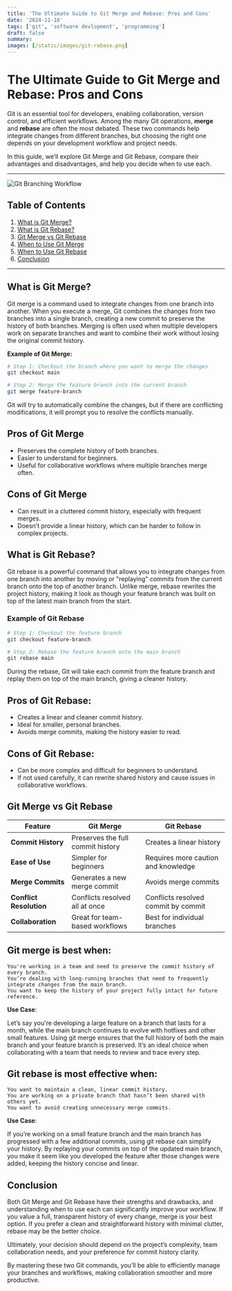 ```yaml
---
title: 'The Ultimate Guide to Git Merge and Rebase: Pros and Cons'
date: '2024-11-18'
tags: ['git', 'software devlopment', 'programming']
draft: false
summary:
images: [/static/images/git-rebase.png]
---
```


# The Ultimate Guide to Git Merge and Rebase: Pros and Cons

Git is an essential tool for developers, enabling collaboration, version control, and efficient workflows. Among the many Git operations, **merge** and **rebase** are often the most debated. These two commands help integrate changes from different branches, but choosing the right one depends on your development workflow and project needs.

In this guide, we’ll explore Git Merge and Git Rebase, compare their advantages and disadvantages, and help you decide when to use each.

---

<img src="/static/images/git-rebase.png" alt="Git Branching Workflow" />

## Table of Contents

1. [What is Git Merge?](#what-is-git-merge)
2. [What is Git Rebase?](#what-is-git-rebase)
3. [Git Merge vs Git Rebase](#git-merge-vs-git-rebase)
4. [When to Use Git Merge](#when-to-use-git-merge)
5. [When to Use Git Rebase](#when-to-use-git-rebase)
6. [Conclusion](#conclusion)

---

## What is Git Merge?

Git merge is a command used to integrate changes from one branch into another. When you execute a merge, Git combines the changes from two branches into a single branch, creating a new commit to preserve the history of both branches. Merging is often used when multiple developers work on separate branches and want to combine their work without losing the original commit history.

**Example of Git Merge:**

```bash
# Step 1: Checkout the branch where you want to merge the changes
git checkout main

# Step 2: Merge the feature branch into the current branch
git merge feature-branch

```

Git will try to automatically combine the changes, but if there are conflicting modifications, it will prompt you to resolve the conflicts manually.

## Pros of Git Merge

- Preserves the complete history of both branches.
- Easier to understand for beginners.
- Useful for collaborative workflows where multiple branches merge often.

## Cons of Git Merge

- Can result in a cluttered commit history, especially with frequent merges.
- Doesn’t provide a linear history, which can be harder to follow in complex projects.

## What is Git Rebase?

Git rebase is a powerful command that allows you to integrate changes from one branch into another by moving or "replaying" commits from the current branch onto the top of another branch. Unlike merge, rebase rewrites the project history, making it look as though your feature branch was built on top of the latest main branch from the start.

### Example of Git Rebase

```bash
# Step 1: Checkout the feature branch
git checkout feature-branch

# Step 2: Rebase the feature branch onto the main branch
git rebase main

```

During the rebase, Git will take each commit from the feature branch and replay them on top of the main branch, giving a cleaner history.

## Pros of Git Rebase:

- Creates a linear and cleaner commit history.
- Ideal for smaller, personal branches.
- Avoids merge commits, making the history easier to read.

## Cons of Git Rebase:

- Can be more complex and difficult for beginners to understand.
- If not used carefully, it can rewrite shared history and cause issues in collaborative workflows.

## Git Merge vs Git Rebase

| Feature                 | Git Merge                         | Git Rebase                          |
| ----------------------- | --------------------------------- | ----------------------------------- |
| **Commit History**      | Preserves the full commit history | Creates a linear history            |
| **Ease of Use**         | Simpler for beginners             | Requires more caution and knowledge |
| **Merge Commits**       | Generates a new merge commit      | Avoids merge commits                |
| **Conflict Resolution** | Conflicts resolved all at once    | Conflicts resolved commit by commit |
| **Collaboration**       | Great for team-based workflows    | Best for individual branches        |

## Git merge is best when:

    You're working in a team and need to preserve the commit history of every branch.
    You’re dealing with long-running branches that need to frequently integrate changes from the main branch.
    You want to keep the history of your project fully intact for future reference.

**Use Case**:

Let’s say you're developing a large feature on a branch that lasts for a month, while the main branch continues to evolve with hotfixes and other small features. Using git merge ensures that the full history of both the main branch and your feature branch is preserved. It’s an ideal choice when collaborating with a team that needs to review and trace every step.

## Git rebase is most effective when:

    You want to maintain a clean, linear commit history.
    You are working on a private branch that hasn’t been shared with others yet.
    You want to avoid creating unnecessary merge commits.

**Use Case**:

If you’re working on a small feature branch and the main branch has progressed with a few additional commits, using git rebase can simplify your history. By replaying your commits on top of the updated main branch, you make it seem like you developed the feature after those changes were added, keeping the history concise and linear.

## Conclusion

Both Git Merge and Git Rebase have their strengths and drawbacks, and understanding when to use each can significantly improve your workflow. If you value a full, transparent history of every change, merge is your best option. If you prefer a clean and straightforward history with minimal clutter, rebase may be the better choice.

Ultimately, your decision should depend on the project’s complexity, team collaboration needs, and your preference for commit history clarity.

By mastering these two Git commands, you’ll be able to efficiently manage your branches and workflows, making collaboration smoother and more productive.
